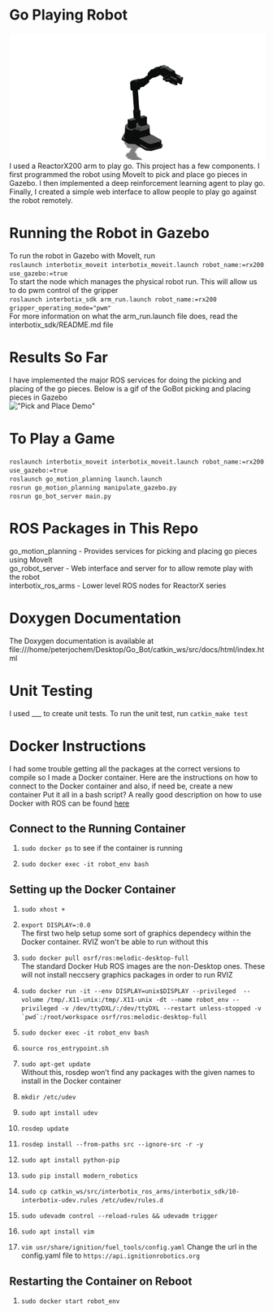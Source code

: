 # Go Playing Robot 
!["Go Bot"](media/go_bot5.gif) <br />
I used a ReactorX200 arm to play go. This project has a few components. I first programmed the robot using MoveIt to pick and place go pieces in Gazebo. I then implemented a deep reinforcement learning agent to play go. Finally, I created a simple web interface to allow people to play go against the robot remotely. 

# Running the Robot in Gazebo 
To run the robot in Gazebo with MoveIt, run <br />
```roslaunch interbotix_moveit interbotix_moveit.launch robot_name:=rx200 use_gazebo:=true``` <br />
To start the node which manages the physical robot run. This will allow us to do pwm control of the gripper <br />
```roslaunch interbotix_sdk arm_run.launch robot_name:=rx200 gripper_operating_mode="pwm"``` <br />
For more information on what the arm_run.launch file does, read the interbotix_sdk/README.md file

# Results So Far
I have implemented the major ROS services for doing the picking and placing of the go pieces. Below is a gif of the GoBot picking and placing pieces in Gazebo <br />
!["Pick and Place Demo"](media/pick_place_demo.gif)

# To Play a Game
```roslaunch interbotix_moveit interbotix_moveit.launch robot_name:=rx200 use_gazebo:=true``` <br />
```roslaunch go_motion_planning launch.launch``` <br />
```rosrun go_motion_planning manipulate_gazebo.py``` <br />
```rosrun go_bot_server main.py``` <br />


# ROS Packages in This Repo
go_motion_planning - Provides services for picking and placing go pieces using MoveIt <br />
go_robot_server - Web interface and server for to allow remote play with the robot <br />
interbotix_ros_arms - Lower level ROS nodes for ReactorX series <br />

# Doxygen Documentation
The Doxygen documentation is available at file:///home/peterjochem/Desktop/Go_Bot/catkin_ws/src/docs/html/index.html

# Unit Testing
I used ___ to create unit tests. To run the unit test, run ```catkin_make test```

# Docker Instructions
I had some trouble getting all the packages at the correct versions to compile so I made a Docker container. Here are the instructions on how to connect to the Docker container and also, if need be, create a new container
Put it all in a bash script?
A really good description on how to use Docker with ROS can be found [here](https://docs.freedomrobotics.ai/docs/ros-development-in-docker-on-mac-and-windows) <br />

## Connect to the Running Container  
1) ```sudo docker ps``` to see if the container is running

2) ```sudo docker exec -it robot_env bash``` <br />

## Setting up the Docker Container 

1) ```sudo xhost +``` <br />
2) ```export DISPLAY=:0.0``` <br />
The first two help setup some sort of graphics dependecy within the Docker container. RVIZ won't be able to run without this

3) ```sudo docker pull osrf/ros:melodic-desktop-full``` <br />
The standard Docker Hub ROS images are the non-Desktop ones. These will not install neccsery graphics packages in order to run RVIZ

4) ```sudo docker run -it --env DISPLAY=unix$DISPLAY --privileged  --volume /tmp/.X11-unix:/tmp/.X11-unix -dt --name robot_env --privileged -v /dev/ttyDXL/:/dev/ttyDXL --restart unless-stopped -v `pwd`:/root/workspace osrf/ros:melodic-desktop-full``` <br />

5) ```sudo docker exec -it robot_env bash``` <br />

6) ```source ros_entrypoint.sh``` <br />

7) ```sudo apt-get update``` <br />
Without this, rosdep won’t find any packages with the given names to install in the Docker container

8) ```mkdir /etc/udev``` <br />

9) ```sudo apt install udev``` <br />

10) ```rosdep update``` <br />

11) ```rosdep install --from-paths src --ignore-src -r -y``` <br />

12) ```sudo apt install python-pip``` <br />

13) ```sudo pip install modern_robotics``` <br />

14) ```sudo cp catkin_ws/src/interbotix_ros_arms/interbotix_sdk/10-interbotix-udev.rules /etc/udev/rules.d``` <br />

15) ```sudo udevadm control --reload-rules && udevadm trigger``` <br />

16) ```sudo apt install vim``` <br />

17) ```vim usr/share/ignition/fuel_tools/config.yaml```
Change the url in the config.yaml file to ```https://api.ignitionrobotics.org```

## Restarting the Container on Reboot
1) ```sudo docker start robot_env```


